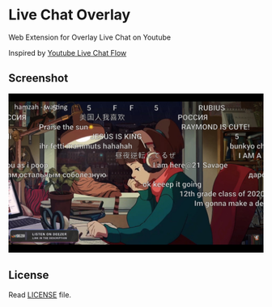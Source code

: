 # Live Chat Overlay

Web Extension for Overlay Live Chat on Youtube

Inspired by [Youtube Live Chat Flow](https://github.com/fiahfy/youtube-live-chat-flow)

## Screenshot

![Screenshot](screenshot.jpg)

## License

Read [LICENSE](LICENSE) file.
